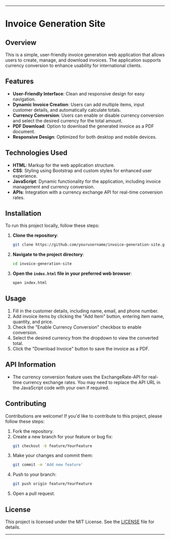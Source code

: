 ---

# Invoice Generation Site

## Overview

This is a simple, user-friendly invoice generation web application that allows users to create, manage, and download invoices. The application supports currency conversion to enhance usability for international clients.

## Features

- **User-Friendly Interface**: Clean and responsive design for easy navigation.
- **Dynamic Invoice Creation**: Users can add multiple items, input customer details, and automatically calculate totals.
- **Currency Conversion**: Users can enable or disable currency conversion and select the desired currency for the total amount.
- **PDF Download**: Option to download the generated invoice as a PDF document.
- **Responsive Design**: Optimized for both desktop and mobile devices.

## Technologies Used

- **HTML**: Markup for the web application structure.
- **CSS**: Styling using Bootstrap and custom styles for enhanced user experience.
- **JavaScript**: Dynamic functionality for the application, including invoice management and currency conversion.
- **APIs**: Integration with a currency exchange API for real-time conversion rates.

## Installation

To run this project locally, follow these steps:

1. **Clone the repository**:

   ```bash
   git clone https://github.com/yourusername/invoice-generation-site.git
   ```

2. **Navigate to the project directory**:

   ```bash
   cd invoice-generation-site
   ```

3. **Open the `index.html` file in your preferred web browser**:

   ```bash
   open index.html
   ```

## Usage

1. Fill in the customer details, including name, email, and phone number.
2. Add invoice items by clicking the "Add Item" button, entering item name, quantity, and price.
3. Check the "Enable Currency Conversion" checkbox to enable conversion.
4. Select the desired currency from the dropdown to view the converted total.
5. Click the "Download Invoice" button to save the invoice as a PDF.

## API Information

- The currency conversion feature uses the ExchangeRate-API for real-time currency exchange rates. You may need to replace the API URL in the JavaScript code with your own if required.

## Contributing

Contributions are welcome! If you'd like to contribute to this project, please follow these steps:

1. Fork the repository.
2. Create a new branch for your feature or bug fix:
   ```bash
   git checkout -b feature/YourFeature
   ```
3. Make your changes and commit them:
   ```bash
   git commit -m 'Add new feature'
   ```
4. Push to your branch:
   ```bash
   git push origin feature/YourFeature
   ```
5. Open a pull request.

## License

This project is licensed under the MIT License. See the [LICENSE](LICENSE) file for details.

---
